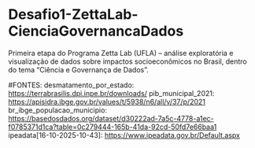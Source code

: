 # Desafio1-ZettaLab-CienciaGovernancaDados
Primeira etapa do Programa Zetta Lab (UFLA) – análise exploratória e visualização de dados sobre impactos socioeconômicos no Brasil, dentro do tema “Ciência e Governança de Dados”.


#FONTES: 
    desmatamento_por_estado: https://terrabrasilis.dpi.inpe.br/downloads/
    pib_municipal_2021: https://apisidra.ibge.gov.br/values/t/5938/n6/all/v/37/p/2021
    br_ibge_populacao_municipio: https://basedosdados.org/dataset/d30222ad-7a5c-4778-a1ec-f0785371d1ca?table=0c279444-165b-41da-92cd-50fd7e66baa1
    ipeadata[16-10-2025-10-43]: https://www.ipeadata.gov.br/Default.aspx